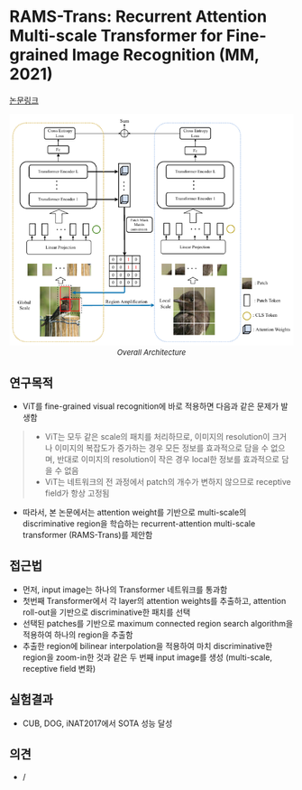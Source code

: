 # RAMS-Trans: Recurrent Attention Multi-scale Transformer for Fine-grained Image Recognition (MM, 2021)

[논문링크](https://dl.acm.org/doi/abs/10.1145/3474085.3475561)

<p align="center">
    <img width="600" alt='fig1' src="../img/hu2021rams.png?raw=true"></br>
    <em><font size=2>Overall Architecture</font></em>
</p>

## 연구목적
- ViT를 fine-grained visual recognition에 바로 적용하면 다음과 같은 문제가 발생함
> - ViT는 모두 같은 scale의 패치를 처리하므로, 이미지의 resolution이 크거나 이미지의 복잡도가 증가하는 경우 모든 정보를 효과적으로 담을 수 없으며, 반대로 이미지의 resolution이 작은 경우 local한 정보를 효과적으로 담을 수 없음
> - ViT는 네트워크의 전 과정에서 patch의 개수가 변하지 않으므로 receptive field가 항상 고정됨
- 따라서, 본 논문에서는 attention weight를 기반으로 multi-scale의 discriminative region을 학습하는 recurrent-attention multi-scale transformer (RAMS-Trans)를 제안함

## 접근법
- 먼저, input image는 하나의 Transformer 네트워크를 통과함
- 첫번째 Transformer에서 각 layer의 attention weights를 추출하고, attention roll-out을 기반으로 discriminative한 패치를 선택
- 선택된 patches를 기반으로 maximum connected region search algorithm을 적용하여 하나의 region을 추출함
- 추출한 region에 bilinear interpolation을 적용하여 마치 discriminative한 region을 zoom-in한 것과 같은 두 번째 input image를 생성 (multi-scale, receptive field 변화)

## 실험결과
- CUB, DOG, iNAT2017에서 SOTA 성능 달성

## 의견
- /